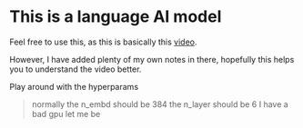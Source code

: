 # This is a language AI model
 
Feel free to use this, as this is basically this [video](https://www.youtube.com/watch?v=kCc8FmEb1nY).

However, I have added plenty of my own notes in there, hopefully this helps you to understand the video better.

Play around with the hyperparams
> normally the n_embd should be 384
> the n_layer should be 6
> I have a bad gpu let me be